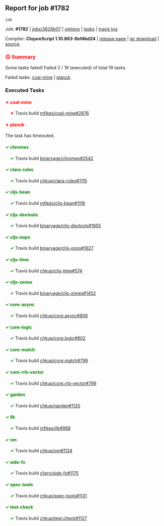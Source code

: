 ## Report for job #1782
```
job
```


Job: **#1782** | [jobs/3626b07](https://github.com/cljs-oss/canary/commit/3626b072533a778e7fc29add75bf5e49e0312983) | [options](options.edn) | [tasks](tasks.edn) | [travis log](https://travis-ci.org/cljs-oss/canary/builds/771660991).

Compiler: **ClojureScript 1.10.863-8ef4bd24** | [release page](https://github.com/cljs-oss/canary/releases/tag/r1.10.863-8ef4bd24) | [jar download](https://github.com/cljs-oss/canary/releases/download/r1.10.863-8ef4bd24/clojurescript-1.10.863-8ef4bd24.jar) | [source](https://github.com/clojure/clojurescript/commit/8ef4bd2408e25f102992ca18f5e1d3959b68dac5).

### <b style='color:red'>☹ Summary</b>

Some tasks failed! Failed 2 / 19 (executed) of total 19 tasks.

Failed tasks: [coal-mine](#-coal-mine) | [planck](#-planck).

### Executed Tasks

#### <b style='color:red'>&#x2717; coal-mine</b>
&nbsp;&nbsp;&nbsp;&nbsp;<b style='color:red'>&#x2717;</b> Travis build [mfikes/coal-mine#2876](https://travis-ci.org/mfikes/coal-mine/builds/771661230)<br>

#### <b style='color:red'>&#x2717; planck</b>
The task has timeouted.

#### <b style='color:green'>&#x2713; chromex</b>
&nbsp;&nbsp;&nbsp;&nbsp;<b style='color:green'>&#x2713;</b> Travis build [binaryage/chromex#2542](https://travis-ci.org/binaryage/chromex/builds/771661196)<br>

#### <b style='color:green'>&#x2713; clara-rules</b>
&nbsp;&nbsp;&nbsp;&nbsp;<b style='color:green'>&#x2713;</b> Travis build [chkup/clara-rules#1115](https://travis-ci.org/chkup/clara-rules/builds/771661198)<br>

#### <b style='color:green'>&#x2713; cljs-bean</b>
&nbsp;&nbsp;&nbsp;&nbsp;<b style='color:green'>&#x2713;</b> Travis build [mfikes/cljs-bean#1116](https://travis-ci.org/mfikes/cljs-bean/builds/771661200)<br>

#### <b style='color:green'>&#x2713; cljs-devtools</b>
&nbsp;&nbsp;&nbsp;&nbsp;<b style='color:green'>&#x2713;</b> Travis build [binaryage/cljs-devtools#1955](https://travis-ci.org/binaryage/cljs-devtools/builds/771661202)<br>

#### <b style='color:green'>&#x2713; cljs-oops</b>
&nbsp;&nbsp;&nbsp;&nbsp;<b style='color:green'>&#x2713;</b> Travis build [binaryage/cljs-oops#1827](https://travis-ci.org/binaryage/cljs-oops/builds/771661206)<br>

#### <b style='color:green'>&#x2713; cljs-time</b>
&nbsp;&nbsp;&nbsp;&nbsp;<b style='color:green'>&#x2713;</b> Travis build [chkup/cljs-time#574](https://travis-ci.org/chkup/cljs-time/builds/771661218)<br>

#### <b style='color:green'>&#x2713; cljs-zones</b>
&nbsp;&nbsp;&nbsp;&nbsp;<b style='color:green'>&#x2713;</b> Travis build [binaryage/cljs-zones#1452](https://travis-ci.org/binaryage/cljs-zones/builds/771661221)<br>

#### <b style='color:green'>&#x2713; core-async</b>
&nbsp;&nbsp;&nbsp;&nbsp;<b style='color:green'>&#x2713;</b> Travis build [chkup/core.async#806](https://travis-ci.org/chkup/core.async/builds/771661245)<br>

#### <b style='color:green'>&#x2713; core-logic</b>
&nbsp;&nbsp;&nbsp;&nbsp;<b style='color:green'>&#x2713;</b> Travis build [chkup/core.logic#802](https://travis-ci.org/chkup/core.logic/builds/771661264)<br>

#### <b style='color:green'>&#x2713; core-match</b>
&nbsp;&nbsp;&nbsp;&nbsp;<b style='color:green'>&#x2713;</b> Travis build [chkup/core.match#799](https://travis-ci.org/chkup/core.match/builds/771661266)<br>

#### <b style='color:green'>&#x2713; core-rrb-vector</b>
&nbsp;&nbsp;&nbsp;&nbsp;<b style='color:green'>&#x2713;</b> Travis build [chkup/core.rrb-vector#799](https://travis-ci.org/chkup/core.rrb-vector/builds/771661268)<br>

#### <b style='color:green'>&#x2713; garden</b>
&nbsp;&nbsp;&nbsp;&nbsp;<b style='color:green'>&#x2713;</b> Travis build [chkup/garden#1125](https://travis-ci.org/chkup/garden/builds/771661280)<br>

#### <b style='color:green'>&#x2713; ilk</b>
&nbsp;&nbsp;&nbsp;&nbsp;<b style='color:green'>&#x2713;</b> Travis build [mfikes/ilk#988](https://travis-ci.org/mfikes/ilk/builds/771661282)<br>

#### <b style='color:green'>&#x2713; om</b>
&nbsp;&nbsp;&nbsp;&nbsp;<b style='color:green'>&#x2713;</b> Travis build [chkup/om#1124](https://travis-ci.org/chkup/om/builds/771661308)<br>

#### <b style='color:green'>&#x2713; side-fx</b>
&nbsp;&nbsp;&nbsp;&nbsp;<b style='color:green'>&#x2713;</b> Travis build [cljsrn/side-fx#1175](https://travis-ci.org/cljsrn/side-fx/builds/771661297)<br>

#### <b style='color:green'>&#x2713; spec-tools</b>
&nbsp;&nbsp;&nbsp;&nbsp;<b style='color:green'>&#x2713;</b> Travis build [chkup/spec-tools#1131](https://travis-ci.org/chkup/spec-tools/builds/771661290)<br>

#### <b style='color:green'>&#x2713; test-check</b>
&nbsp;&nbsp;&nbsp;&nbsp;<b style='color:green'>&#x2713;</b> Travis build [chkup/test.check#1127](https://travis-ci.org/chkup/test.check/builds/771661316)<br>